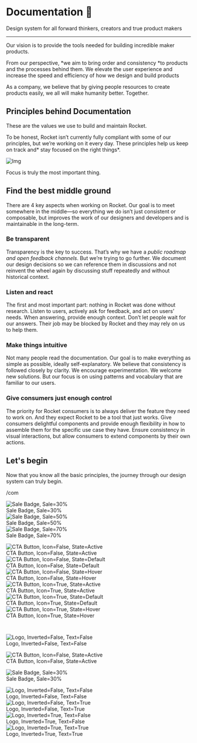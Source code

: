 
# Documentation 🚀

Design system for all forward thinkers, creators and true product makers

---

Our vision is to provide the tools needed for building incredible maker products.

From our perspective, *we aim to bring order and consistency *to products and the processes behind them. We elevate the user experience and increase the speed and efficiency of how we design and build products

As a company, we believe that by giving people resources to create products easily, we all will make humanity better. Together.

## Principles behind Documentation

These are the values we use to build and maintain Rocket.

To be honest, Rocket isn’t currently fully compliant with some of our principles, but we’re working on it every day. These principles help us keep on track and* stay focused on the right things*.

![Img](https://studio-assets.supernova.io/design-systems/14533/9289758a-6300-472a-bbc6-a57098081abf.jpeg)

Focus is truly the most important thing.

## Find the best middle ground

There are 4 key aspects when working on Rocket. Our goal is to meet somewhere in the middle—so everything we do isn’t just consistent or composable, but improves the work of our designers and developers and is maintainable in the long-term.

### Be transparent

Transparency is the key to success. That’s why we have a *public roadmap and open feedback channels*. But we’re trying to go further. We document our design decisions so we can reference them in discussions and not reinvent the wheel again by discussing stuff repeatedly and without historical context.

### Listen and react

The first and most important part: nothing in Rocket was done without research. Listen to users, actively ask for feedback, and act on users’ needs. When answering, provide enough context. Don’t let people wait for our answers. Their job may be blocked by Rocket and they may rely on us to help them.

### Make things intuitive

Not many people read the documentation. Our goal is to make everything as simple as possible, ideally self-explanatory. We believe that consistency is followed closely by clarity. We encourage experimentation. We welcome new solutions. But our focus is on using patterns and vocabulary that are familiar to our users.

### Give consumers just enough control

The priority for Rocket consumers is to always deliver the feature they need to work on. And they expect Rocket to be a tool that just works. Give consumers delightful components and provide enough flexibility in how to assemble them for the specific use case they have. Ensure consistency in visual interactions, but allow consumers to extend components by their own actions.

## Let's begin

Now that you know all the basic principles, the journey through our design system can truly begin.

/com

  
![Sale Badge, Sale=30%](https://studio-assets.supernova.io/design-systems/14533/3b859675-01f3-43fc-a508-a9104d55025b.png)  
Sale Badge, Sale=30%  
![Sale Badge, Sale=50%](https://studio-assets.supernova.io/design-systems/14533/e3f30a5e-6f34-4d57-a261-c228788bf22b.png)  
Sale Badge, Sale=50%  
![Sale Badge, Sale=70%](https://studio-assets.supernova.io/design-systems/14533/15695b19-f628-45a7-a0dd-f8cf63b2678a.png)  
Sale Badge, Sale=70%  


  
![CTA Button, Icon=False, State=Active](https://studio-assets.supernova.io/design-systems/14533/34fff234-2370-44fb-a120-0570a72ad4a9.png)  
CTA Button, Icon=False, State=Active  
![CTA Button, Icon=False, State=Default](https://studio-assets.supernova.io/design-systems/14533/070b1499-1863-40fe-82d7-baefaa3edfbe.png)  
CTA Button, Icon=False, State=Default  
![CTA Button, Icon=False, State=Hover](https://studio-assets.supernova.io/design-systems/14533/85ca721c-5881-4419-96fd-ce502169932f.png)  
CTA Button, Icon=False, State=Hover  
![CTA Button, Icon=True, State=Active](https://studio-assets.supernova.io/design-systems/14533/e238d3cf-9c25-49b4-9e8c-19436387a133.png)  
CTA Button, Icon=True, State=Active  
![CTA Button, Icon=True, State=Default](https://studio-assets.supernova.io/design-systems/14533/3dbfa949-8bb5-4a0a-86a1-20d92111605e.png)  
CTA Button, Icon=True, State=Default  
![CTA Button, Icon=True, State=Hover](https://studio-assets.supernova.io/design-systems/14533/b628071a-55fe-4b44-addc-52fd46c172a7.png)  
CTA Button, Icon=True, State=Hover  


```javascript  
  
```

  
![Logo, Inverted=False, Text=False](https://studio-assets.supernova.io/design-systems/14533/579df824-8dfd-4b2d-b2a0-aca783850cf7.png)  
Logo, Inverted=False, Text=False  


  
  


  
![CTA Button, Icon=False, State=Active](https://studio-assets.supernova.io/design-systems/14533/34fff234-2370-44fb-a120-0570a72ad4a9.png)  
CTA Button, Icon=False, State=Active  


  
![Sale Badge, Sale=30%](https://studio-assets.supernova.io/design-systems/14533/3b859675-01f3-43fc-a508-a9104d55025b.png)  
Sale Badge, Sale=30%  


  
![Logo, Inverted=False, Text=False](https://studio-assets.supernova.io/design-systems/14533/579df824-8dfd-4b2d-b2a0-aca783850cf7.png)  
Logo, Inverted=False, Text=False  
![Logo, Inverted=False, Text=True](https://studio-assets.supernova.io/design-systems/14533/d6e71acf-b8e5-4aee-a726-58c5a2476465.png)  
Logo, Inverted=False, Text=True  
![Logo, Inverted=True, Text=False](https://studio-assets.supernova.io/design-systems/14533/9abb3cfe-6080-4bb2-b110-d767d30df1ad.png)  
Logo, Inverted=True, Text=False  
![Logo, Inverted=True, Text=True](https://studio-assets.supernova.io/design-systems/14533/9fd90e0a-bd74-4426-82b1-d4e12f2220ab.png)  
Logo, Inverted=True, Text=True  
